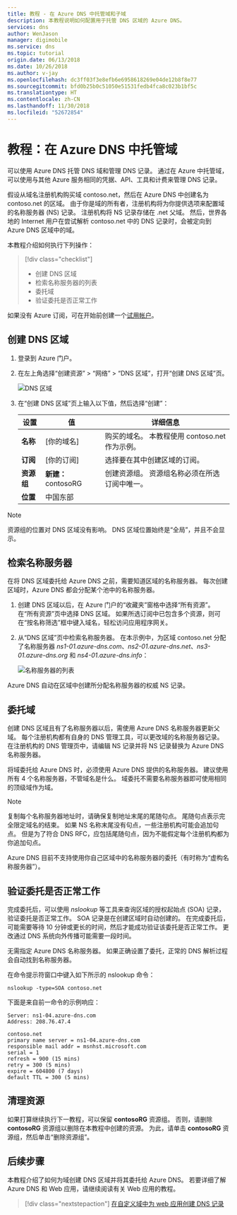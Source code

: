 ```yaml
---
title: 教程 - 在 Azure DNS 中托管域和子域
description: 本教程说明如何配置用于托管 DNS 区域的 Azure DNS。
services: dns
author: WenJason
manager: digimobile
ms.service: dns
ms.topic: tutorial
origin.date: 06/13/2018
ms.date: 10/26/2018
ms.author: v-jay
ms.openlocfilehash: dc3ff03f3e8efb6e6958618269e04de12b8f8e77
ms.sourcegitcommit: bfd0b25b0c51050e51531fedb4fca8c023b1bf5c
ms.translationtype: HT
ms.contentlocale: zh-CN
ms.lasthandoff: 11/30/2018
ms.locfileid: "52672854"
---
```

# <a name="tutorial-host-your-domain-in-azure-dns"></a>教程：在 Azure DNS 中托管域

可以使用 Azure DNS 托管 DNS 域和管理 DNS 记录。 通过在 Azure 中托管域，可以使用与其他 Azure 服务相同的凭据、API、工具和计费来管理 DNS 记录。 

假设从域名注册机构购买域 contoso.net，然后在 Azure DNS 中创建名为 contoso.net 的区域。 由于你是域的所有者，注册机构将为你提供选项来配置域的名称服务器 (NS) 记录。 注册机构将 NS 记录存储在 .net 父域。 然后，世界各地的 Internet 用户在尝试解析 contoso.net 中的 DNS 记录时，会被定向到 Azure DNS 区域中的域。


本教程介绍如何执行下列操作：

> [!div class="checklist"]
> * 创建 DNS 区域
> * 检索名称服务器的列表
> * 委托域
> * 验证委托是否正常工作


如果没有 Azure 订阅，可在开始前创建一个[试用帐户](https://www.azure.cn/zh-cn/pricing/1rmb-trial-full/?form-type=identityauth)。

## <a name="create-a-dns-zone"></a>创建 DNS 区域

1. 登录到 Azure 门户。
1. 在左上角选择“创建资源” > “网络” > “DNS 区域”，打开“创建 DNS 区域”页。

   ![DNS 区域](./media/dns-delegate-domain-azure-dns/openzone650.png)

1. 在“创建 DNS 区域”页上输入以下值，然后选择“创建”：

   | **设置** | **值** | **详细信息** |
   |---|---|---|
   |**名称**|[你的域名] |购买的域名。 本教程使用 contoso.net 作为示例。|
   |**订阅**|[你的订阅]|选择要在其中创建区域的订阅。|
   |**资源组**|**新建：** contosoRG|创建资源组。 资源组名称必须在所选订阅中唯一。 |
   |**位置**|中国东部||

> [!NOTE]
> 资源组的位置对 DNS 区域没有影响。 DNS 区域位置始终是“全局”，并且不会显示。

## <a name="retrieve-name-servers"></a>检索名称服务器

在将 DNS 区域委托给 Azure DNS 之前，需要知道区域的名称服务器。 每次创建区域时，Azure DNS 都会分配某个池中的名称服务器。

1. 创建 DNS 区域以后，在 Azure 门户的“收藏夹”窗格中选择“所有资源”。 在“所有资源”页中选择 DNS 区域。 如果所选订阅中已包含多个资源，则可在“按名称筛选”框中键入域名，轻松访问应用程序网关。 

1. 从“DNS 区域”页中检索名称服务器。 在本示例中，为区域 contoso.net 分配了名称服务器 *ns1-01.azure-dns.com*、*ns2-01.azure-dns.net*、*ns3-01.azure-dns.org* 和 *ns4-01.azure-dns.info*：

   ![名称服务器的列表](./media/dns-delegate-domain-azure-dns/viewzonens500.png)

Azure DNS 自动在区域中创建所分配名称服务器的权威 NS 记录。


## <a name="delegate-the-domain"></a>委托域

创建 DNS 区域且有了名称服务器以后，需使用 Azure DNS 名称服务器更新父域。 每个注册机构都有自身的 DNS 管理工具，可以更改域的名称服务器记录。 在注册机构的 DNS 管理页中，请编辑 NS 记录并将 NS 记录替换为 Azure DNS 名称服务器。

将域委托给 Azure DNS 时，必须使用 Azure DNS 提供的名称服务器。 建议使用所有 4 个名称服务器，不管域名是什么。 域委托不需要名称服务器即可使用相同的顶级域作为域。

> [!NOTE]
> 复制每个名称服务器地址时，请确保复制地址末尾的尾随句点。 尾随句点表示完全限定域名的结束。 如果 NS 名称末尾没有句点，一些注册机构可能会追加句点。 但是为了符合 DNS RFC，应包括尾随句点，因为不能假定每个注册机构都为你追加句点。

Azure DNS 目前不支持使用你自己区域中的名称服务器的委托（有时称为“虚构名称服务器”）。

## <a name="verify-that-the-delegation-is-working"></a>验证委托是否正常工作

完成委托后，可以使用 *nslookup* 等工具来查询区域的授权起始点 (SOA) 记录，验证委托是否正常工作。 SOA 记录是在创建区域时自动创建的。 在完成委托后，可能需要等待 10 分钟或更长的时间，然后才能成功验证该委托是否正常工作。 更改通过 DNS 系统向外传播可能需要一段时间。

无需指定 Azure DNS 名称服务器。 如果正确设置了委托，正常的 DNS 解析过程会自动找到名称服务器。

在命令提示符窗口中键入如下所示的 nslookup 命令：

```
nslookup -type=SOA contoso.net
```

下面是来自前一命令的示例响应：

```
Server: ns1-04.azure-dns.com
Address: 208.76.47.4

contoso.net
primary name server = ns1-04.azure-dns.com
responsible mail addr = msnhst.microsoft.com
serial = 1
refresh = 900 (15 mins)
retry = 300 (5 mins)
expire = 604800 (7 days)
default TTL = 300 (5 mins)
```

## <a name="clean-up-resources"></a>清理资源

如果打算继续执行下一教程，可以保留 **contosoRG** 资源组。 否则，请删除 **contosoRG** 资源组以删除在本教程中创建的资源。 为此，请单击 **contosoRG** 资源组，然后单击“删除资源组”。 

## <a name="next-steps"></a>后续步骤

本教程介绍了如何为域创建 DNS 区域并将其委托给 Azure DNS。 若要详细了解 Azure DNS 和 Web 应用，请继续阅读有关 Web 应用的教程。

> [!div class="nextstepaction"]
> [在自定义域中为 web 应用创建 DNS 记录](./dns-web-sites-custom-domain.md)
